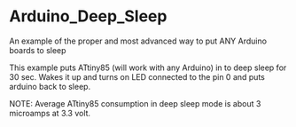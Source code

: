 # Arduino_Deep_Sleep
An example of the proper and most advanced way to put ANY Arduino boards to sleep

This example puts ATtiny85 (will work with any Arduino) in to deep sleep for 30 sec. Wakes it up and turns on LED connected to the pin 0 and puts arduino back to sleep.

NOTE: Average ATtiny85 consumption in deep sleep mode is about 3 microamps at 3.3 volt.
